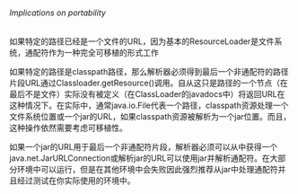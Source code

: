 ###### Implications on portability

如果特定的路径已经是一个文件的URL，因为基本的ResourceLoader是文件系统，通配符作为一种完全可移植的形式工作

如果特定的路径是classpath路径，那么解析器必须得到最后一个非通配符的路径片段URL通过Classloader.getResource()调用。自从这只是路径的一个节点（在最后不是文件）实际没有被定义（在ClassLoader的javadocs中）将返回URL在这种情况下。在实际中，通常java.io.File代表一个路径，classpath资源处理一个文件系统位置或一个jar的URL，如果classpath资源被解析为一个jar位置。而且，这种操作依然需要考虑可移植性。

如果一个jar的URL用于最后一个非通配符片段，解析器必须可以从中获得一个java.net.JarURLConnection或解析jar的URL可以使用jar并解析通配符。在大部分环境中可以运行，但是在其他环境中会失败因此强烈推荐从jar中处理通配符并且经过测试在你实际使用的环境中。